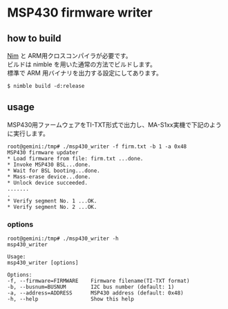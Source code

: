 # MSP430 firmware writer

## how to build

[Nim](http://nim-lang.org/) と ARM用クロスコンパイラが必要です。\
ビルドは nimble を用いた通常の方法でビルドします。\
標準で ARM 用バイナリを出力する設定にしてあります。

    $ nimble build -d:release

## usage

MSP430用ファームウェアをTI-TXT形式で出力し、MA-S1xx実機で下記のように実行します。

    root@gemini:/tmp# ./msp430_writer -f firm.txt -b 1 -a 0x48
    MSP430 firmware updater
    * Load firmware from file: firm.txt ...done.
    * Invoke MSP430 BSL...done.
    * Wait for BSL booting...done.
    * Mass-erase device...done.
    * Unlock device succeeded.
    .......
    .
    * Verify segment No. 1 ...OK.
    * Verify segment No. 2 ...OK.

### options

    root@gemini:/tmp# ./msp430_writer -h
    msp430_writer

    Usage:
    msp430_writer [options] 

    Options:
    -f, --firmware=FIRMWARE    Firmware filename(TI-TXT format)
    -b, --busnum=BUSNUM        I2C bus number (default: 1)
    -a, --address=ADDRESS      MSP430 address (default: 0x48)
    -h, --help                 Show this help
